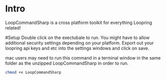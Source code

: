 # Intro
LoopCommandSharp is a cross platform toolkit for everything Loopring related!

#Setup
Double click on the exectubale to run. You might have to allow additional security settings depending on your platform. Export out your loopring api keys and etc into the settings windows and click on save.

mac users may need to run this command in a terminal window in the same folder as the unzipped LoopCommandSharp in order to run.
```bash
chmod +x LoopCommandSharp
```
